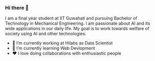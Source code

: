 ### Hi there 👋

<!--
**sajit9285/sajit9285** is a ✨ _special_ ✨ repository because its `README.md` (this file) appears on your GitHub profile. -->
<p>
  I am a final year student at IIT Guwahati and pursuing Bachelor of Technology in Mechanical Engineering. I am passionate about AI and its wide applications in our daily life. My goal is to work towards welfare of society using AI and other technologies.
</p>
<ul>
  <li> 🔭 I’m currently working at Hilabs as Data Scientist </li>
  <li>🌱 I’m currently learning Web Devlopment </li>
  <li> 	&hearts; I love doing collaborations with enthusiastic people </li>
</ul>


